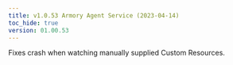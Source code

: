 ```yaml
---
title: v1.0.53 Armory Agent Service (2023-04-14)
toc_hide: true
version: 01.00.53
---
```


Fixes crash when watching manually supplied Custom Resources.

